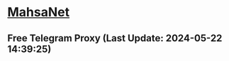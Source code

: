 
# [MahsaNet](https://t.me/mahsa_net)
## Free Telegram Proxy (Last Update: 2024-05-22 14:39:25)

    